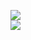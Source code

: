 [![](https://img.shields.io/badge/Made%20With-Github%20Spray-lightgrey.svg?style=for-the-badge&logo=github)](https://github.com/Annihil/github-spray#2898)  
[![](https://i.imgur.com/2DrTn0Z.gif)](https://github.com/Annihil/github-spray)